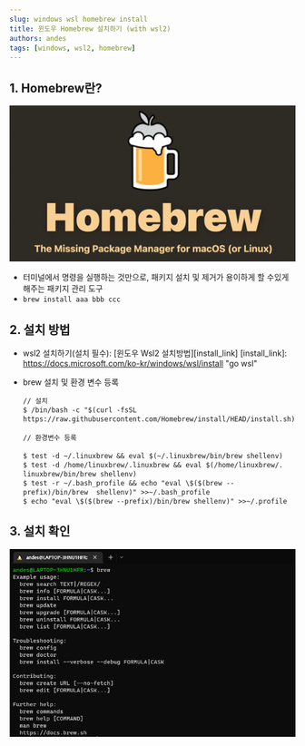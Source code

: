 ```yaml
---
slug: windows wsl homebrew install
title: 윈도우 Homebrew 설치하기 (with wsl2)
authors: andes
tags: [windows, wsl2, homebrew]
---
```


## 1. Homebrew란?

![brew](./brew.png)

- 터미널에서 명령을 실행하는 것만으로, 패키지 설치 및 제거가 용이하게 할 수있게 해주는 패키지 관리 도구
- `brew install aaa bbb ccc`

## 2. 설치 방법

- wsl2 설치하기(설치 필수): [윈도우 Wsl2 설치방법][install_link]
  [install_link]: <https://docs.microsoft.com/ko-kr/windows/wsl/install> "go wsl"

- brew 설치 및 환경 변수 등록

  ```
  // 설치
  $ /bin/bash -c "$(curl -fsSL https://raw.githubusercontent.com/Homebrew/install/HEAD/install.sh)"

  // 환경변수 등록

  $ test -d ~/.linuxbrew && eval $(~/.linuxbrew/bin/brew shellenv)
  $ test -d /home/linuxbrew/.linuxbrew && eval $(/home/linuxbrew/.  linuxbrew/bin/brew shellenv)
  $ test -r ~/.bash_profile && echo "eval \$($(brew --prefix)/bin/brew  shellenv)" >>~/.bash_profile
  $ echo "eval \$($(brew --prefix)/bin/brew shellenv)" >>~/.profile
  ```

## 3. 설치 확인

![tobe](./tobe.png)
